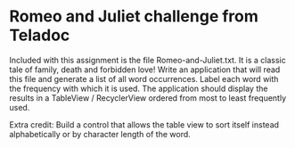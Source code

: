 # Romeo and Juliet challenge from Teladoc

Included with this assignment is the file Romeo-and-Juliet.txt. It is a classic tale of family, death and forbidden love! Write an application that will read this file and generate a list of all word occurrences. Label each word with the frequency with which it is used. The application should display the results in a TableView / RecyclerView ordered from most to least frequently used.

Extra credit: Build a control that allows the table view to sort itself instead alphabetically or by character length of the word.
